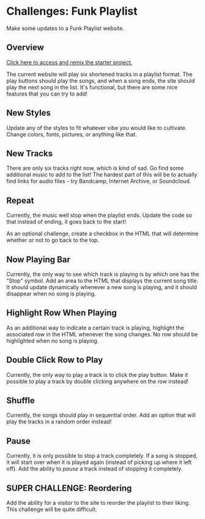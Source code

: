 # Challenges: Funk Playlist
Make some updates to a Funk Playlist website.

## Overview
[Click here to access and remix the starter project.](https://hytop.onrender.com/e/funk-playlist)

The current website will play six shortened tracks in a playlist format. The play buttons should play the songs, and when a song ends, the site should play the next song in the list. It's functional, but there are some nice features that you can try to add!

## New Styles
Update any of the styles to fit whatever vibe you would like to cultivate. Change colors, fonts, pictures, or anything like that.

## New Tracks
There are only six tracks right now, which is kind of sad. Go find some additional music to add to the list! The hardest part of this will be to actually find links for audio files - try Bandcamp, Internet Archive, or Soundcloud.

## Repeat
Currently, the music well stop when the playlist ends. Update the code so that instead of ending, it goes back to the start!

As an optional challenge, create a checkbox in the HTML that will determine whether or not to go back to the top.

## Now Playing Bar
Currently, the only way to see which track is playing is by which one has the "Stop" symbol. Add an area to the HTML that displays the current song title. It should update dynamically whenever a new song is playing, and it should disappear when no song is playing.

## Highlight Row When Playing
As an additional way to indicate a certain track is playing, highlight the associated row in the HTML whenever the song changes. No row should be highlighted when no song is playing.

## Double Click Row to Play
Currently, the only way to play a track is to click the play button. Make it possible to play a track by double clicking anywhere on the row instead!

## Shuffle
Currently, the songs should play in sequential order. Add an option that will play the tracks in a random order instead!

## Pause
Currently, it is only possible to stop a track completely. If a song is stopped, it will start over when it is played again (instead of picking up where it left off). Add the ability to _pause_ a track instead of stopping it completely.

## SUPER CHALLENGE: Reordering
Add the ability for a visitor to the site to reorder the playlist to their liking. This challenge will be quite difficult.
